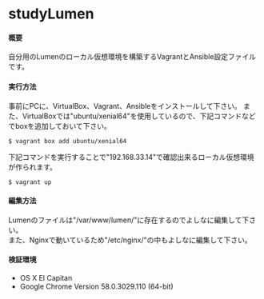# studyLumen

#### 概要
自分用のLumenのローカル仮想環境を構築するVagrantとAnsible設定ファイルです。

#### 実行方法
事前にPCに、VirtualBox、Vagrant、Ansibleをインストールして下さい。
また、VirtualBoxでは"ubuntu/xenial64"を使用しているので、下記コマンドなどでboxを追加しておいて下さい。

```$ vagrant box add ubuntu/xenial64```

下記コマンドを実行することで"192.168.33.14"で確認出来るローカル仮想環境が作られます。

```$ vagrant up```

#### 編集方法
Lumenのファイルは"/var/www/lumen/"に存在するのでよしなに編集して下さい。  
また、Nginxで動いているため"/etc/nginx/"の中もよしなに編集して下さい。

#### 検証環境
- OS X El Capitan
- Google Chrome Version 58.0.3029.110 (64-bit)